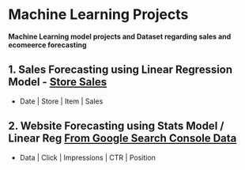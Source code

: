 # Machine Learning Projects
**Machine Learning model projects and Dataset regarding sales and ecomeerce forecasting**


## 1. Sales Forecasting using Linear Regression Model -  [Store Sales](https://github.com/acamillemartin/forecasting_projects/blob/c42eb5f9186278b3785319aaa1657de57bcef529/Sales_Forecast_with_Linear_Regression_Model.ipynb)
- Date | Store | Item | Sales

## 2. Website Forecasting using Stats Model / Linear Reg [From Google Search Console Data](https://github.com/acamillemartin/forecasting_projects/blob/c42eb5f9186278b3785319aaa1657de57bcef529/Website%20Forecasting/Website%20Forecasting%20from%20GSC%20Data.ipynb)
- Data | Click | Impressions | CTR | Position

